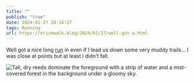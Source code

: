 ```yaml
---
title: ""
publish: "true"
date: 2024-01-27 20:18:27
tags: Running
url: https://ericmwalk.blog/2024/01/27/well-got-a.html
---
```


Well got a nice long [run](https://strava.com/activities/10642593125) in even if I lead us down some very muddy trails... I was close at points but at least I didn’t fall.

![Tall, dry reeds dominate the foreground with a strip of water and a mist-covered forest in the background under a gloomy sky.](https://ericmwalk.blog/uploads/2024/img-7677.jpeg)